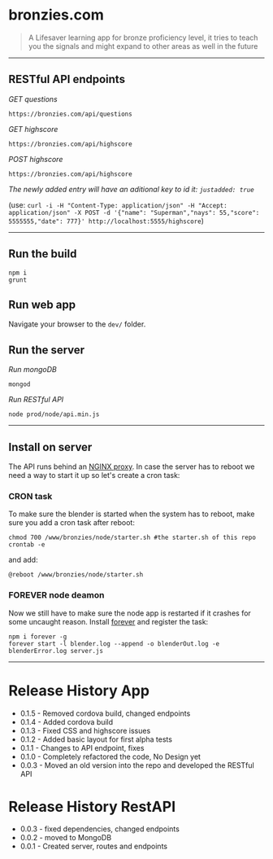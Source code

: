 bronzies.com
============

> A Lifesaver learning app for bronze proficiency level, it tries to teach you the signals and might expand to other areas as well in the future


----------------------------------------------------------------------------------------------------------------------------------------------------------------


## RESTful API endpoints

*GET questions*

```
https://bronzies.com/api/questions
```

*GET highscore*

```
https://bronzies.com/api/highscore
```

*POST highscore*

```
https://bronzies.com/api/highscore
```

_The newly added entry will have an aditional key to id it: `justadded: true`_

(use: `curl -i -H "Content-Type: application/json" -H "Accept: application/json" -X POST -d '{"name": "Superman","nays": 55,"score": 5555555,"date": 777}' http://localhost:5555/highscore`)


----------------------------------------------------------------------------------------------------------------------------------------------------------------


## Run the build

```shell
npm i
grunt
```

## Run web app

Navigate your browser to the `dev/` folder.

## Run the server

*Run mongoDB*

```shell
mongod
```

*Run RESTful API*

```shell
node prod/node/api.min.js
```


----------------------------------------------------------------------------------------------------------------------------------------------------------------


## Install on server

The API runs behind an [NGINX proxy](https://github.com/dominikwilkowski/bronzies/blob/master/bronzies.com).
In case the server has to reboot we need a way to start it up so let's create a cron task:

### CRON task

To make sure the blender is started when the system has to reboot, make sure you add a cron task after reboot:

```shell
chmod 700 /www/bronzies/node/starter.sh #the starter.sh of this repo
crontab -e
```

and add:

```shell
@reboot /www/bronzies/node/starter.sh
```

### FOREVER node deamon

Now we still have to make sure the node app is restarted if it crashes for some uncaught reason. Install [forever](https://github.com/foreverjs/forever) and
register the task:

```shell
npm i forever -g
forever start -l blender.log --append -o blenderOut.log -e blenderError.log server.js
```


----------------------------------------------------------------------------------------------------------------------------------------------------------------


# Release History App
* 0.1.5 - Removed cordova build, changed endpoints
* 0.1.4 - Added cordova build
* 0.1.3 - Fixed CSS and highscore issues
* 0.1.2 - Added basic layout for first alpha tests
* 0.1.1 - Changes to API endpoint, fixes
* 0.1.0 - Completely refactored the code, No Design yet
* 0.0.3 - Moved an old version into the repo and developed the RESTful API

# Release History RestAPI
* 0.0.3 - fixed dependencies, changed endpoints
* 0.0.2 - moved to MongoDB
* 0.0.1 - Created server, routes and endpoints